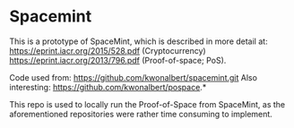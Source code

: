 # Spacemint

This is a prototype of SpaceMint, which is described in
more detail at:
https://eprint.iacr.org/2015/528.pdf (Cryptocurrency)
https://eprint.iacr.org/2013/796.pdf (Proof-of-space; PoS).

Code used from: https://github.com/kwonalbert/spacemint.git
Also interesting: https://github.com/kwonalbert/pospace.*

This repo is used to locally run the Proof-of-Space from SpaceMint, as the aforementioned repositories were rather time consuming to implement.
